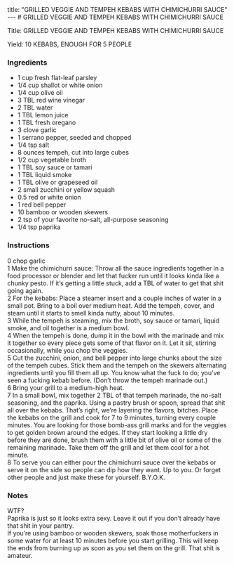 <!DOCTYPE HTML PUBLIC "-//W3C//DTD HTML 4.0 Transitional//EN">
<html>
  <head>
  title: "GRILLED VEGGIE AND TEMPEH KEBABS WITH CHIMICHURRI SAUCE"
---
# GRILLED VEGGIE AND TEMPEH KEBABS WITH CHIMICHURRI SAUCE<link rel='stylesheet' href='style.css' type='text/css'><meta http-equiv="Content-Style-Stype" content="text/css">
     <meta http-equiv="Content-Type" content="text/html;charset=utf-8">
     </head><body><div class="recipe" itemscope itemtype="http://schema.org/Recipe"><div class='header'><p class="title"><span class="label">Title:</span> <span itemprop="name">GRILLED VEGGIE AND TEMPEH KEBABS WITH CHIMICHURRI SAUCE</span></p>
<p class="yields"><span class="label">Yield:</span> <span itemprop="recipeYield">10 KEBABS, ENOUGH FOR 5 PEOPLE</span></p>
</div><div class="ing"><h3>Ingredients</h3><ul class="ing"><li class="ing" itemprop="ingredients">1 cup fresh flat-leaf parsley </li>
<li class="ing" itemprop="ingredients">1/4 cup shallot or white onion </li>
<li class="ing" itemprop="ingredients">1/4 cup olive oil </li>
<li class="ing" itemprop="ingredients">3 TBL red wine vinegar </li>
<li class="ing" itemprop="ingredients">2 TBL water </li>
<li class="ing" itemprop="ingredients">1 TBL lemon juice </li>
<li class="ing" itemprop="ingredients">1 TBL fresh oregano </li>
<li class="ing" itemprop="ingredients">3 clove garlic </li>
<li class="ing" itemprop="ingredients">1 serrano pepper, seeded and chopped </li>
<li class="ing" itemprop="ingredients">1/4 tsp salt </li>
<li class="ing" itemprop="ingredients">8 ounces tempeh, cut into large cubes </li>
<li class="ing" itemprop="ingredients">1/2 cup vegetable broth </li>
<li class="ing" itemprop="ingredients">1 TBL soy sauce or tamari </li>
<li class="ing" itemprop="ingredients">1 TBL liquid smoke </li>
<li class="ing" itemprop="ingredients">1 TBL olive or grapeseed oil </li>
<li class="ing" itemprop="ingredients">2 small zucchini or yellow squash </li>
<li class="ing" itemprop="ingredients">0.5 red or white onion </li>
<li class="ing" itemprop="ingredients">1 red bell pepper </li>
<li class="ing" itemprop="ingredients">10 bamboo or wooden skewers </li>
<li class="ing" itemprop="ingredients">2 tsp of your favorite no-salt, all-purpose seasoning </li>
<li class="ing" itemprop="ingredients">1/4 tsp paprika </li>
</ul>
</div>
<div class="instructions"><h3 class="Instructions">Instructions</h3><div itemprop="recipeInstructions"><p>0 chop garlic<br>1 Make the chimichurri sauce: Throw all the sauce ingredients together in a food processor or blender and let that fucker run until it looks kinda like a chunky pesto. If it’s getting a little stuck, add a TBL of water to get that shit going again.<br>2 For the kebabs: Place a steamer insert and a couple inches of water in a small pot. Bring to a boil over medium heat. Add the tempeh, cover, and steam until it starts to smell kinda nutty, about 10 minutes.<br>3 While the tempeh is steaming, mix the broth, soy sauce or tamari, liquid smoke, and oil together is a medium bowl.<br>4 When the tempeh is done, dump it in the bowl with the marinade and mix it together so every piece gets some of that flavor on it. Let it sit, stirring occasionally, while you chop the veggies.<br>5 Cut the zucchini, onion, and bell pepper into large chunks about the size of the tempeh cubes. Stick them and the tempeh on the skewers alternating ingredients until you fill them all up. You know what the fuck to do; you’ve seen a fucking kebab before. (Don’t throw the tempeh marinade out.)<br>6 Bring your grill to a medium-high heat.<br>7 In a small bowl, mix together 2 TBL of that tempeh marinade, the no-salt seasoning, and the paprika. Using a pastry brush or spoon, spread that shit all over the kebabs. That’s right, we’re layering the flavors, bitches. Place the kebabs on the grill and cook for 7 to 9 minutes, turning every couple minutes. You are looking for those bomb-ass grill marks and for the veggies to get golden brown around the edges. If they start looking a little dry before they are done, brush them with a little bit of olive oil or some of the remaining marinade. Take them off the grill and let them cool for a hot minute.<br>8 To serve you can either pour the chimichurri sauce over the kebabs or serve it on the side so people can dip how they want. Up to you. Or forget other people and just make these for yourself. B.Y.O.K.</p></div></div><div class="modifications"><h3 class="Notes">Notes</h3><p>WTF?<br> Paprika is just so it looks extra sexy. Leave it out if you don’t already have that shit in your pantry.<br>If you’re using bamboo or wooden skewers, soak those motherfuckers in some water for at least 10 minutes before you start grilling. This will keep the ends from burning up as soon as you set them on the grill. That shit is amateur.</p></div></div>

</body>
</html>